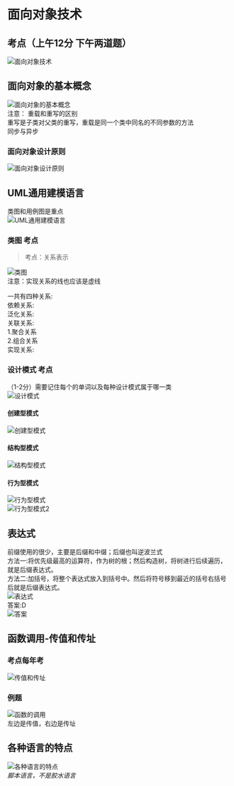 # 面向对象技术
## 考点（上午12分 下午两道题）
![面向对象技术](https://raw.githubusercontent.com/programmerIm/MyPictures/main/images/20220323212314.png)

## 面向对象的基本概念
![面向对象的基本概念](https://raw.githubusercontent.com/programmerIm/MyPictures/main/images/20220323212515.png)  
注意：
重载和重写的区别   
重写是子类对父类的重写，重载是同一个类中同名的不同参数的方法  
同步与异步  

### 面向对象设计原则
![面向对象设计原则](https://raw.githubusercontent.com/programmerIm/MyPictures/main/images/20220323213734.png)


## UML通用建模语言
类图和用例图是重点  
![UML通用建模语言](https://raw.githubusercontent.com/programmerIm/MyPictures/main/images/20220324234918.png)

### 类图 考点
> 考点：关系表示

![类图](https://raw.githubusercontent.com/programmerIm/MyPictures/main/images/20220324235542.png)  
注意：实现关系的线也应该是虚线  

一共有四种关系:  
依赖关系:  
泛化关系:  
关联关系:  
    1.聚合关系  
    2.组合关系  
实现关系:  

### 设计模式 考点
（1-2分）需要记住每个的单词以及每种设计模式属于哪一类  
![设计模式](https://raw.githubusercontent.com/programmerIm/MyPictures/main/images/20220325000207.png)  

#### 创建型模式
![创建型模式](https://raw.githubusercontent.com/programmerIm/MyPictures/main/images/20220325000550.png)

#### 结构型模式
![结构型模式](https://raw.githubusercontent.com/programmerIm/MyPictures/main/images/20220326161431.png)

#### 行为型模式
![行为型模式](https://raw.githubusercontent.com/programmerIm/MyPictures/main/images/20220326161551.png)  
![行为型模式2](https://raw.githubusercontent.com/programmerIm/MyPictures/main/images/20220326162315.png)  


## 表达式
前缀使用的很少，主要是后缀和中缀；后缀也叫逆波兰式    
方法一:将优先级最高的运算符，作为树的根；然后构造树，将树进行后续遍历，就是后缀表达式。   
方法二:加括号，将整个表达式放入到括号中。然后将符号移到最近的括号右括号后就是后缀表达式。  
![表达式](https://raw.githubusercontent.com/programmerIm/MyPictures/main/images/20220328201144.png)  
答案:D  
![答案](https://raw.githubusercontent.com/programmerIm/MyPictures/main/images/20220328201918.png)    

## 函数调用-传值和传址
### 考点每年考
![传值和传址](https://raw.githubusercontent.com/programmerIm/MyPictures/main/images/20220328203512.png)

### 例题
![函数的调用](https://raw.githubusercontent.com/programmerIm/MyPictures/main/images/20220328205201.png)   
左边是传值，右边是传址  

## 各种语言的特点
![各种语言的特点](https://raw.githubusercontent.com/programmerIm/MyPictures/main/images/20220328205640.png)  
*脚本语言，不是胶水语言*